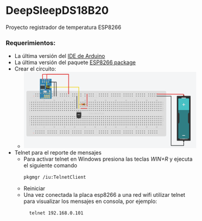 # DeepSleepDS18B20

Proyecto registrador de temperatura ESP8266

### Requerimientos:

 * La última versión del [IDE de Arduino](https://www.arduino.cc/en/Main/Software)
 * La última versión del paquete [ESP8266 package](https://github.com/esp8266/Arduino)
 * Crear el circuito:
   * ![prototipo1](circuit1.png)
 * Telnet para el reporte de mensajes
   * Para activar telnet en Windows presiona las teclas *WIN+R* y ejecuta el siguiente comando
      ```
      pkgmgr /iu:TelnetClient
      ```
   * Reiniciar
   * Una vez conectada la placa esp8266 a una red wifi utilizar telnet para visualizar los mensajes en consola, por ejemplo:
      ```
        telnet 192.168.0.101
      ```

